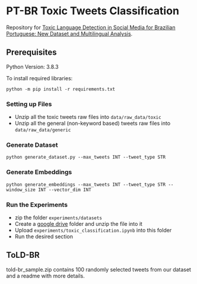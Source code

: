 # PT-BR Toxic Tweets Classification

Repository for [Toxic Language Detection in Social Media for Brazilian Portuguese: New Dataset and Multilingual Analysis]().

## Prerequisites
Python Version: 3.8.3

To install required libraries:
```
python -m pip install -r requirements.txt
```

### Setting up Files
* Unzip all the toxic tweets raw files into ```data/raw_data/toxic```
* Unzip all the general (non-keyword based) tweets raw files into ```data/raw_data/generic```

### Generate Dataset
```
python generate_dataset.py --max_tweets INT --tweet_type STR
```

### Generate Embeddings
```
python generate_embeddings --max_tweets INT --tweet_type STR --window_size INT --vector_dim INT
```

### Run the Experiments
* zip the folder ```experiments/datasets```
* Create a [google drive](https://drive.google.com/) folder and unzip the file into it
* Upload ```experiments/toxic_classification.ipynb``` into this folder
* Run the desired section

## ToLD-BR
told-br_sample.zip contains 100 randomly selected tweets from our dataset and a readme with more details.
